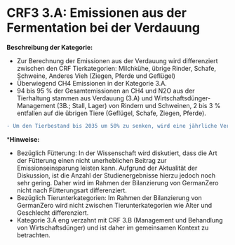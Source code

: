 # CRF3 3.A: Emissionen aus der Fermentation bei der Verdauung

**Beschreibung der Kategorie:** 

- Zur Berechnung der Emissionen aus der Verdauung wird differenziert zwischen den CRF Tierkategorien: Milchkühe, übrige Rinder, Schafe, Schweine, Anderes Vieh (Ziegen, Pferde und Geflügel)
- Überwiegend CH4 Emissionen in der Kategorie 3.A.
- 94 bis 95 % der Gesamtemissionen an CH4 und N2O aus der Tierhaltung stammen aus Verdauung (3.A) und Wirtschaftsdünger-Management (3B.; Stall, Lager) von Rindern und Schweinen, 2 bis 3 % entfallen auf die übrigen Tiere (Geflügel, Schafe, Ziegen, Pferde).
```diff
- Um den Tierbestand bis 2035 um 50% zu senken, wird eine jährliche Verringerung der Tierbestandszahlen um 3% angestrebt. Dadurch können Emissionen aus der Verdauung in Höhe von ... CO2eq eingespart werden.
```


***Hinweise:**
- Bezüglich Fütterung: In der Wissenschaft wird diskutiert, dass die Art der Fütterung einen nicht unerheblichen Beitrag zur Emissionseinsparung leisten kann. Aufgrund der Aktualität der Diskussion, ist die Anzahl der Studienergebnisse hierzu jedoch noch sehr gering. Daher wird im Rahmen der Bilanzierung von GermanZero nicht nach Fütterungsart differenziert.
- Bezüglich Tierunterkategorien: Im Rahmen der Bilanzierung von GermanZero wird nicht zwischen Tierunterkategorien wie Alter und Geschlecht differenziert.
- Kategorie 3.A eng verzahnt mit CRF 3.B (Management und Behandlung von Wirtschaftsdünger) und ist daher im gemeinsamen Kontext zu betrachten.
